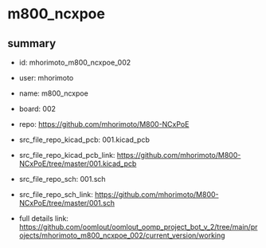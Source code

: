 # m800_ncxpoe
 
## summary 
* id: mhorimoto_m800_ncxpoe_002
* user: mhorimoto
* name: m800_ncxpoe
* board: 002
* repo: https://github.com/mhorimoto/M800-NCxPoE
* src_file_repo_kicad_pcb: 001.kicad_pcb
* src_file_repo_kicad_pcb_link: https://github.com/mhorimoto/M800-NCxPoE/tree/master/001.kicad_pcb


* src_file_repo_sch: 001.sch
* src_file_repo_sch_link: https://github.com/mhorimoto/M800-NCxPoE/tree/master/001.sch
* full details link: https://github.com/oomlout/oomlout_oomp_project_bot_v_2/tree/main/projects/mhorimoto_m800_ncxpoe_002/current_version/working  







